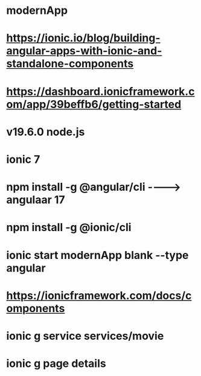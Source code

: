 # modernApp
# https://ionic.io/blog/building-angular-apps-with-ionic-and-standalone-components
# https://dashboard.ionicframework.com/app/39beffb6/getting-started
# v19.6.0 node.js
# ionic 7
# npm install -g @angular/cli ----> angulaar 17
# npm install -g @ionic/cli
# ionic start modernApp blank --type angular
# https://ionicframework.com/docs/components
# ionic g service services/movie
# ionic g page details
